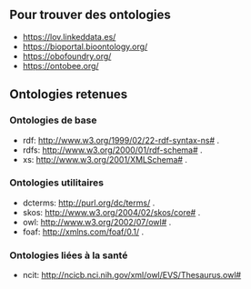 ## Pour trouver des ontologies

- https://lov.linkeddata.es/
- https://bioportal.bioontology.org/
- https://obofoundry.org/
- https://ontobee.org/

## Ontologies retenues

### Ontologies de base

- rdf:  <http://www.w3.org/1999/02/22-rdf-syntax-ns#> .
- rdfs: <http://www.w3.org/2000/01/rdf-schema#> .
- xs:   <http://www.w3.org/2001/XMLSchema#> .

### Ontologies utilitaires

- dcterms: <http://purl.org/dc/terms/> .
- skos: <http://www.w3.org/2004/02/skos/core#> .
- owl: <http://www.w3.org/2002/07/owl#> .
- foaf: <http://xmlns.com/foaf/0.1/> .

### Ontologies liées à la santé

- ncit: <http://ncicb.nci.nih.gov/xml/owl/EVS/Thesaurus.owl#>

